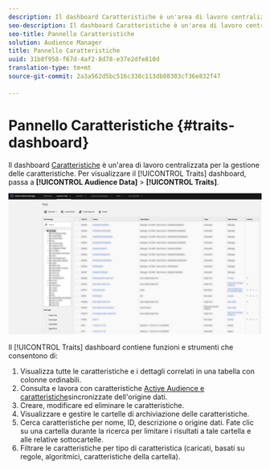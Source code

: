 ```yaml
---
description: Il dashboard Caratteristiche è un'area di lavoro centralizzata per la gestione delle caratteristiche.
seo-description: Il dashboard Caratteristiche è un'area di lavoro centralizzata per la gestione delle caratteristiche.
seo-title: Pannello Caratteristiche
solution: Audience Manager
title: Pannello Caratteristiche
uuid: 31b8f958-f67d-4af2-8d78-e37e2dfe810d
translation-type: tm+mt
source-git-commit: 2a3a562d5bc516c338c113db08303cf36e832f47

---
```



# Pannello Caratteristiche {#traits-dashboard}

Il dashboard [Caratteristiche](https://bank.demdex.com/portal/Traits/Traits.ddx#show/list) è un&#39;area di lavoro centralizzata per la gestione delle caratteristiche. Per visualizzare il [!UICONTROL Traits] dashboard, passa a **[!UICONTROL Audience Data]** > **[!UICONTROL Traits]**.

![](assets/traits-dashboard.png)

<!-- c_tb_dashboard.xml -->

Il [!UICONTROL Traits] dashboard contiene funzioni e strumenti che consentono di:

1. Visualizza tutte le caratteristiche e i dettagli correlati in una tabella con colonne ordinabili.
2. Consulta e lavora con caratteristiche [Active Audience e caratteristiche](../../features/traits/client-activity-synced-audience-traits.md)sincronizzate dell&#39;origine dati.
3. Creare, modificare ed eliminare le caratteristiche.
4. Visualizzare e gestire le cartelle di archiviazione delle caratteristiche.
5. Cerca caratteristiche per nome, ID, descrizione o origine dati. Fate clic su una cartella durante la ricerca per limitare i risultati a tale cartella e alle relative sottocartelle.
6. Filtrare le caratteristiche per tipo di caratteristica (caricati, basati su regole, algoritmici, caratteristiche della cartella).